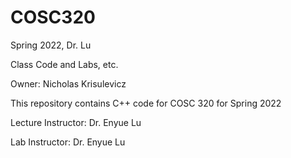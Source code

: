 # COSC320
Spring 2022, Dr. Lu

Class Code and Labs, etc.

Owner: Nicholas Krisulevicz

This repository contains C++ code for COSC 320 for Spring 2022

Lecture Instructor: Dr. Enyue Lu

Lab Instructor: Dr. Enyue Lu
